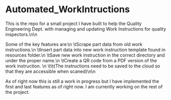 # Automated_WorkIntructions
This is the repo for a small project I have built to help the Quality Engineering Dept. with managing and updating Work Instructions for quality inspectors.\n\n

Some of the key features are:\n
 \tScrape part data from old work instructions.\n
 \tInsert part data into new work instruction template found in resources folder.\n
 \tSave new work instruction in the correct directory and under the proper name.\n
 \tCreate a QR code from a PDF version of the work instruction. \n
    \t\t(The instructions need to be saved to the cloud so that they are accessible when scaned)\n\n


As of right now this is still a work in progress but I have implemented the first and last features as of right now.
I am currently working on the rest of the project. 
  
